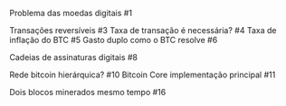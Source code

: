 Problema das moedas digitais #1

Transações reversíveis #3
Taxa de transação é necessária? #4
Taxa de inflação do BTC #5
Gasto duplo como o BTC resolve #6

Cadeias de assinaturas digitais #8

Rede bitcoin hierárquica? #10
Bitcoin Core implementação principal #11




Dois blocos minerados mesmo tempo #16
